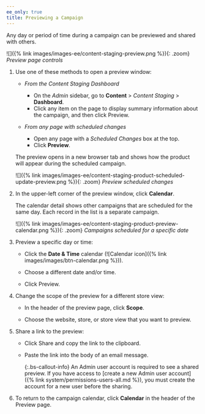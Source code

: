 ```yaml
---
ee_only: true
title: Previewing a Campaign
---
```


Any day or period of time during a campaign can be previewed and shared with others.

![]({% link images/images-ee/content-staging-preview.png %}){: .zoom}
_Preview page controls_

1. Use one of these methods to open a preview window:

   - _From the Content Staging Dashboard_

      - On the _Admin_ sidebar, go to  **Content** > _Content Staging_ > **Dashboard**.
      - Click any item on the page to display summary information about the campaign, and then click <span class="btn">Preview</span>.

   - _From any page with scheduled changes_

      - Open any page with a _Scheduled Changes_ box at the top.
      - Click **Preview**.

   The preview opens in a new browser tab and shows how the product will appear during the scheduled campaign.

   ![]({% link images/images-ee/content-staging-product-scheduled-update-preview.png %}){: .zoom}
   _Preview scheduled changes_

1. In the upper-left corner of the preview window, click **Calendar**.

   The calendar detail shows other campaigns that are scheduled for the same day. Each record in the list is a separate campaign.

   ![]({% link images/images-ee/content-staging-product-preview-calendar.png %}){: .zoom}
   _Campaigns scheduled for a specific date_

1. Preview a specific day or time:

   - Click the **Date & Time** calendar (![Calendar icon]({% link images/images/btn-calendar.png %})).

   - Choose a different date and/or time.

   - Click <span class="btn">Preview</span>.

1. Change the scope of the preview for a different store view:

   - In the header of the preview page, click **Scope**.

   - Choose the website, store, or store view that you want to preview.

1. Share a link to the preview:

   - Click <span class="btn">Share</span> and copy the link to the clipboard.

   - Paste the link into the body of an email message.

     {:.bs-callout-info}
     An Admin user account is required to see a shared preview. If you have access to [create a new Admin user account]({% link system/permissions-users-all.md %}), you must create the account for a new user before the sharing.

1. To return to the campaign calendar, click **Calendar** in the header of the Preview page.
